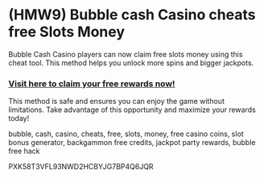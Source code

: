 # (HMW9) Bubble cash Casino cheats free Slots Money

Bubble Cash Casino players can now claim free slots money using this cheat tool. This method helps you unlock more spins and bigger jackpots.  

### [Visit here to claim your free rewards now!](https://gamehunters.win/bubble-cash-casino)  

This method is safe and ensures you can enjoy the game without limitations. Take advantage of this opportunity and maximize your rewards today!  

bubble, cash, casino, cheats, free, slots, money, free casino coins, slot bonus generator, backgammon free credits, jackpot party rewards, bubble free hack  

PXK58T3VFL93NWD2HCBYJG7BP4Q6JQR  
